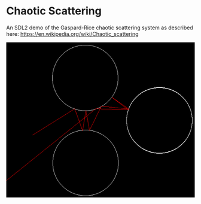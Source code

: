 # Chaotic Scattering
An SDL2 demo of the Gaspard-Rice chaotic scattering system as described here: https://en.wikipedia.org/wiki/Chaotic_scattering

![alt text](sc1.png)

